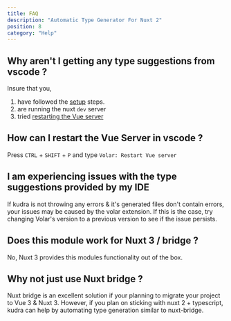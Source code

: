 ```yaml
---
title: FAQ
description: "Automatic Type Generator For Nuxt 2"
position: 8
category: "Help"
---
```


## Why aren't I getting any type suggestions from vscode ?

Insure that you,

1. have followed the [setup](/setup) steps.
2. are running the nuxt `dev` server
3. tried [restarting the Vue server](FAQ#how-can-i-restart-the-vue-server-in-vscode)

## How can I restart the Vue Server in vscode ?

Press `CTRL` + `SHIFT` + `P` and type `Volar: Restart Vue server`

## I am experiencing issues with the type suggestions provided by my IDE

If kudra is not throwing any errors & it's generated files don't contain errors, your issues may be caused
by the volar extension. If this is the case, try changing Volar's version to a previous version to see if the issue persists.

## Does this module work for Nuxt 3 / bridge ?

No, Nuxt 3 provides this modules functionality out of the box.

## Why not just use Nuxt bridge ?

Nuxt bridge is an excellent solution if your planning to migrate your project to Vue 3 & Nuxt 3. However, if you plan
on sticking with nuxt 2 + typescript, kudra can help by automating type generation similar to nuxt-bridge.
